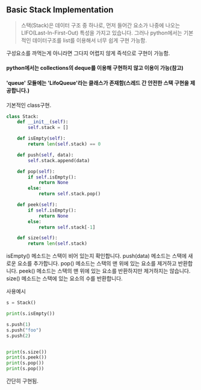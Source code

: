 ## Basic Stack Implementation
  
 > 스택(Stack)은 데이터 구조 중 하나로, 먼저 들어간 요소가 나중에 나오는 LIFO(Last-In-First-Out) 특성을 가지고 있습니다.
그러나 python에서는 기본적인 데이터구조를 list를 이용해서 너무 쉽게 구현 가능함.

구성요소를 까먹는게 아니라면 그다지 어렵지 않게 즉석으로 구현이 가능함.
 #### python에서는 collections의 deque를 이용해 구현하지 않고 이용이 가능(참고)
 ####  'queue' 모듈에는 'LifoQueue'라는 클래스가 존재함(스레드 간 안전한 스택 구현을 제공합니다.)

기본적인 class구현.
```python
class Stack:
    def __init__(self):
        self.stack = []

    def isEmpty(self):
        return len(self.stack) == 0

    def push(self, data):
        self.stack.append(data)

    def pop(self):
        if self.isEmpty():
            return None
        else:
            return self.stack.pop()

    def peek(self):
        if self.isEmpty():
            return None
        else:
            return self.stack[-1]

    def size(self):
        return len(self.stack)
```
isEmpty() 메소드는 스택이 비어 있는지 확인합니다.
push(data) 메소드는 스택에 새로운 요소를 추가합니다.
pop() 메소드는 스택의 맨 위에 있는 요소를 제거하고 반환합니다.
peek() 메소드는 스택의 맨 위에 있는 요소를 반환하지만 제거하지는 않습니다.
size() 메소드는 스택에 있는 요소의 수를 반환합니다.


사용예시
```python
s = Stack()

print(s.isEmpty())

s.push(1)
s.push("foo")
s.push(2)


print(s.size())
print(s.peek())
print(s.pop())
print(s.pop())
```
간단히 구현됨.
